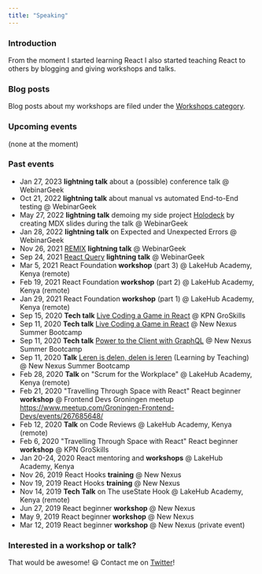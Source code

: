 ```yaml
---
title: "Speaking"
---
```


### Introduction

From the moment I started learning React I also started teaching React to others by blogging and giving workshops and talks.

### Blog posts

Blog posts about my workshops are filed under the [Workshops category].

### Upcoming events

(none at the moment)

### Past events

- Jan 27, 2023 **lightning talk** about a (possible) conference talk @ WebinarGeek
- Oct 21, 2022 **lightning talk** about manual vs automated End-to-End testing @ WebinarGeek
- May 27, 2022 **lightning talk** demoing my side project [Holodeck] by creating MDX slides during the talk @ WebinarGeek
- Jan 28, 2022 **lightning talk** on Expected and Unexpected Errors @ WebinarGeek
- Nov 26, 2021 [REMIX] **lightning talk** @ WebinarGeek
- Sep 24, 2021 [React Query] **lightning talk** @ WebinarGeek
- Mar 5, 2021 React Foundation **workshop** (part 3) @ LakeHub Academy, Kenya (remote)
- Feb 19, 2021 React Foundation **workshop** (part 2) @ LakeHub Academy, Kenya (remote)
- Jan 29, 2021 React Foundation **workshop** (part 1) @ LakeHub Academy, Kenya (remote)
- Sep 15, 2020 **Tech talk** [Live Coding a Game in React] @ KPN GroSkills
- Sep 11, 2020 **Tech talk** [Live Coding a Game in React] @ New Nexus Summer Bootcamp
- Sep 11, 2020 **Tech talk** [Power to the Client with GraphQL] @ New Nexus Summer Bootcamp
- Sep 11, 2020 **Talk** [Leren is delen, delen is leren] (Learning by Teaching) @ New Nexus Summer Bootcamp
- Feb 28, 2020 **Talk** on "Scrum for the Workplace" @ LakeHub Academy, Kenya (remote)
- Feb 21, 2020 "Travelling Through Space with React"
  React beginner **workshop** @ Frontend Devs Groningen meetup
  https://www.meetup.com/Groningen-Frontend-Devs/events/267685648/
- Feb 12, 2020 **Talk** on Code Reviews @ LakeHub Academy, Kenya (remote)
- Feb 6, 2020 "Travelling Through Space with React"
  React beginner **workshop** @ KPN GroSkills
- Jan 20-24, 2020 React mentoring and **workshops** @ LakeHub Academy, Kenya
- Nov 26, 2019 React Hooks **training** @ New Nexus
- Nov 19, 2019 React Hooks **training** @ New Nexus
- Nov 14, 2019 **Tech Talk** on The useState Hook @ LakeHub Academy, Kenya (remote)
- Jun 27, 2019 React beginner **workshop** @ New Nexus
- May 9, 2019 React beginner **workshop** @ New Nexus
- Mar 12, 2019 React beginner **workshop** @ New Nexus (private event)

### Interested in a workshop or talk?

That would be awesome! 😃 Contact me on [Twitter]!

[holodeck]: https://github.com/bouwe77/holodeck
[live coding a game in react]: https://newnexus.nl/webinar/live-coding-a-game-in-react
[leren is delen, delen is leren]: https://newnexus.nl/webinar/leren-is-delen-delen-is-leren
[power to the client with graphql]: https://newnexus.nl/webinar/power-to-the-client-with-graphql
[workshops category]: /categories/workshops
[twitter]: https://twitter.com/bouwe
[react query]: https://react-query.tanstack.com
[remix]: https://remix.run
